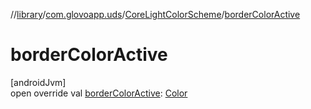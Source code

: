 //[library](../../../index.md)/[com.glovoapp.uds](../index.md)/[CoreLightColorScheme](index.md)/[borderColorActive](border-color-active.md)

# borderColorActive

[androidJvm]\
open override val [borderColorActive](border-color-active.md): [Color](https://developer.android.com/reference/kotlin/androidx/compose/ui/graphics/Color.html)
